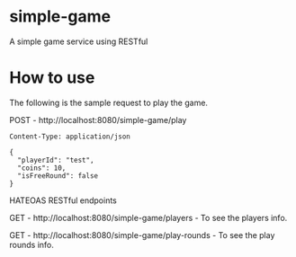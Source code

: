 # simple-game
A simple game service using RESTful 

# How to use
The following is the sample request to play the game.

POST - http://localhost:8080/simple-game/play

	Content-Type: application/json

	{
	  "playerId": "test",
	  "coins": 10,
	  "isFreeRound": false
	}


HATEOAS RESTful endpoints

GET - http://localhost:8080/simple-game/players - To see the players info.

GET - http://localhost:8080/simple-game/play-rounds - To see the play rounds info.
